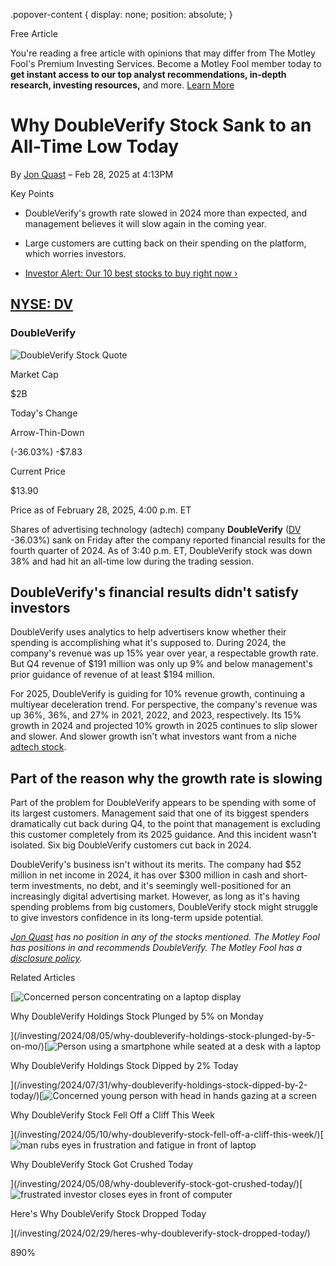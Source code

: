 .popover-content { display: none; position: absolute; }

Free Article[](#)

You're reading a free article with opinions that may differ from The Motley Fool's Premium Investing Services. Become a Motley Fool member today to **get instant access to our top analyst recommendations, in-depth research, investing resources,** and more. [Learn More](https://www.fool.com/mms/mark/op-free-tbox-art)

Why DoubleVerify Stock Sank to an All-Time Low Today
====================================================

By [Jon Quast](/author/2631/) – Feb 28, 2025 at 4:13PM

Key Points

*   DoubleVerify's growth rate slowed in 2024 more than expected, and management believes it will slow again in the coming year.
    
*   Large customers are cutting back on their spending on the platform, which worries investors.
    
*   [Investor Alert: Our 10 best stocks to buy right now ›](https://www.fool.com/mms/mark/e-sa-nonbbn-kp?aid=10969&source=isaedikp0000035)
    

[NYSE: DV](/quote/nyse/dv/)
---------------------------

### DoubleVerify

![DoubleVerify Stock Quote](https://g.foolcdn.com/art/companylogos/mark/DV.png)

Market Cap

$2B

Today's Change

Arrow-Thin-Down

(-36.03%) -$7.83

Current Price

$13.90

Price as of February 28, 2025, 4:00 p.m. ET

Shares of advertising technology (adtech) company **DoubleVerify** ([DV](/quote/nyse/dv/) -36.03%) sank on Friday after the company reported financial results for the fourth quarter of 2024. As of 3:40 p.m. ET, DoubleVerify stock was down 38% and had hit an all-time low during the trading session.

DoubleVerify's financial results didn't satisfy investors
---------------------------------------------------------

DoubleVerify uses analytics to help advertisers know whether their spending is accomplishing what it's supposed to. During 2024, the company's revenue was up 15% year over year, a respectable growth rate. But Q4 revenue of $191 million was only up 9% and below management's prior guidance of revenue of at least $194 million.

For 2025, DoubleVerify is guiding for 10% revenue growth, continuing a multiyear deceleration trend. For perspective, the company's revenue was up 36%, 36%, and 27% in 2021, 2022, and 2023, respectively. Its 15% growth in 2024 and projected 10% growth in 2025 continues to slip slower and slower. And slower growth isn't what investors want from a niche [adtech stock](https://www.fool.com/investing/stock-market/market-sectors/information-technology/advertising-tech/).

Part of the reason why the growth rate is slowing
-------------------------------------------------

Part of the problem for DoubleVerify appears to be spending with some of its largest customers. Management said that one of its biggest spenders dramatically cut back during Q4, to the point that management is excluding this customer completely from its 2025 guidance. And this incident wasn't isolated. Six big DoubleVerify customers cut back in 2024.

DoubleVerify's business isn't without its merits. The company had $52 million in net income in 2024, it has over $300 million in cash and short-term investments, no debt, and it's seemingly well-positioned for an increasingly digital advertising market. However, as long as it's having spending problems from big customers, DoubleVerify stock might struggle to give investors confidence in its long-term upside potential.

_[Jon Quast](https://www.fool.com/author/2631/) has no position in any of the stocks mentioned. The Motley Fool has positions in and recommends DoubleVerify. The Motley Fool has a [disclosure policy](https://www.fool.com/legal/fool-disclosure-policy/)._

Related Articles

[![Concerned person concentrating on a laptop display](https://g.foolcdn.com/image/?url=https%3A%2F%2Fg.foolcdn.com%2Feditorial%2Fimages%2F786053%2Fconcerned-person-concentrating-on-a-laptop-display.jpg&op=resize&w=92&h=52)

Why DoubleVerify Holdings Stock Plunged by 5% on Monday

](/investing/2024/08/05/why-doubleverify-holdings-stock-plunged-by-5-on-mo/)[![Person using a smartphone while seated at a desk with a laptop](https://g.foolcdn.com/image/?url=https%3A%2F%2Fg.foolcdn.com%2Feditorial%2Fimages%2F785437%2Fperson-using-a-smartphone-while-seated-at-a-desk-with-a-laptop.jpg&op=resize&w=92&h=52)

Why DoubleVerify Holdings Stock Dipped by 2% Today

](/investing/2024/07/31/why-doubleverify-holdings-stock-dipped-by-2-today/)[![Concerned young person with head in hands gazing at a screen](https://g.foolcdn.com/image/?url=https%3A%2F%2Fg.foolcdn.com%2Feditorial%2Fimages%2F776979%2Fconcerned-young-person-with-head-in-hands-gazing-at-a-screen.jpg&op=resize&w=92&h=52)

Why DoubleVerify Stock Fell Off a Cliff This Week

](/investing/2024/05/10/why-doubleverify-stock-fell-off-a-cliff-this-week/)[![man rubs eyes in frustration and fatigue in front of laptop](https://g.foolcdn.com/image/?url=https%3A%2F%2Fg.foolcdn.com%2Feditorial%2Fimages%2F776492%2Fman-rubs-eyes-in-frustration-and-fatigue-in-front-of-laptop.jpg&op=resize&w=92&h=52)

Why DoubleVerify Stock Got Crushed Today

](/investing/2024/05/08/why-doubleverify-stock-got-crushed-today/)[![frustrated investor closes eyes in front of computer](https://g.foolcdn.com/image/?url=https%3A%2F%2Fg.foolcdn.com%2Feditorial%2Fimages%2F767483%2Ffrustrated-investor-closes-eyes-in-front-of-computer.jpg&op=resize&w=92&h=52)

Here's Why DoubleVerify Stock Dropped Today

](/investing/2024/02/29/heres-why-doubleverify-stock-dropped-today/)

890%